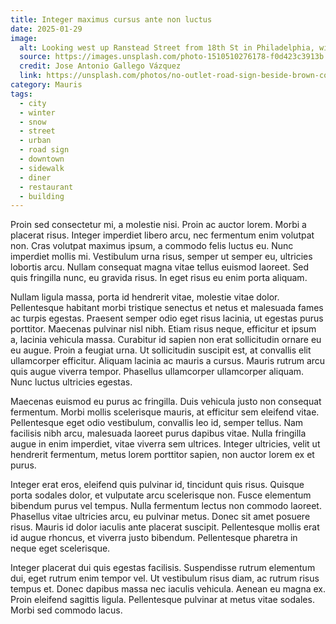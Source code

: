 ```yaml
---
title: Integer maximus cursus ante non luctus
date: 2025-01-29
image:
  alt: Looking west up Ranstead Street from 18th St in Philadelphia, with the Midtown Diner on the northwest corner. A road sign reads "No Outlet".
  source: https://images.unsplash.com/photo-1510510276178-f0d423c3913b
  credit: Jose Antonio Gallego Vázquez
  link: https://unsplash.com/photos/no-outlet-road-sign-beside-brown-concrete-buildings-IaXd2eUTwHA
category: Mauris
tags:
  - city
  - winter
  - snow
  - street
  - urban
  - road sign
  - downtown
  - sidewalk
  - diner
  - restaurant
  - building
---
```


Proin sed consectetur mi, a molestie nisi. Proin ac auctor lorem. Morbi a placerat risus. Integer imperdiet libero arcu, nec fermentum enim volutpat non. Cras volutpat maximus ipsum, a commodo felis luctus eu. Nunc imperdiet mollis mi. Vestibulum urna risus, semper ut semper eu, ultricies lobortis arcu. Nullam consequat magna vitae tellus euismod laoreet. Sed quis fringilla nunc, eu gravida risus. In eget risus eu enim porta aliquam.

Nullam ligula massa, porta id hendrerit vitae, molestie vitae dolor. Pellentesque habitant morbi tristique senectus et netus et malesuada fames ac turpis egestas. Praesent semper odio eget risus lacinia, ut egestas purus porttitor. Maecenas pulvinar nisl nibh. Etiam risus neque, efficitur et ipsum a, lacinia vehicula massa. Curabitur id sapien non erat sollicitudin ornare eu eu augue. Proin a feugiat urna. Ut sollicitudin suscipit est, at convallis elit ullamcorper efficitur. Aliquam lacinia ac mauris a cursus. Mauris rutrum arcu quis augue viverra tempor. Phasellus ullamcorper ullamcorper aliquam. Nunc luctus ultricies egestas.

Maecenas euismod eu purus ac fringilla. Duis vehicula justo non consequat fermentum. Morbi mollis scelerisque mauris, at efficitur sem eleifend vitae. Pellentesque eget odio vestibulum, convallis leo id, semper tellus. Nam facilisis nibh arcu, malesuada laoreet purus dapibus vitae. Nulla fringilla augue in enim imperdiet, vitae viverra sem ultrices. Integer ultricies, velit ut hendrerit fermentum, metus lorem porttitor sapien, non auctor lorem ex et purus.

Integer erat eros, eleifend quis pulvinar id, tincidunt quis risus. Quisque porta sodales dolor, et vulputate arcu scelerisque non. Fusce elementum bibendum purus vel tempus. Nulla fermentum lectus non commodo laoreet. Phasellus vitae ultricies arcu, eu pulvinar metus. Donec sit amet posuere risus. Mauris id dolor iaculis ante placerat suscipit. Pellentesque mollis erat id augue rhoncus, et viverra justo bibendum. Pellentesque pharetra in neque eget scelerisque.

Integer placerat dui quis egestas facilisis. Suspendisse rutrum elementum dui, eget rutrum enim tempor vel. Ut vestibulum risus diam, ac rutrum risus tempus et. Donec dapibus massa nec iaculis vehicula. Aenean eu magna ex. Proin eleifend sagittis ligula. Pellentesque pulvinar at metus vitae sodales. Morbi sed commodo lacus.
